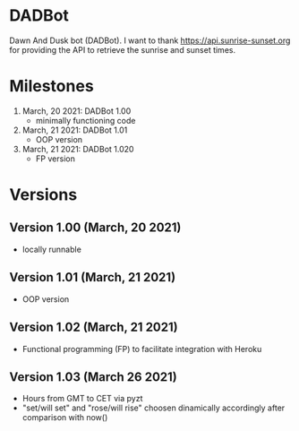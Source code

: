 # DADBot

Dawn And Dusk bot (DADBot).
I want to thank https://api.sunrise-sunset.org for providing the API to retrieve the sunrise and sunset times.

# Milestones
1. March, 20 2021: DADBot 1.00
   - minimally functioning code
2. March, 21 2021: DADBot 1.01
   - OOP version
2. March, 21 2021: DADBot 1.020
   - FP version

# Versions
## Version 1.00 (March, 20 2021)
- locally runnable
## Version 1.01 (March, 21 2021)
- OOP version
## Version 1.02 (March, 21 2021)
- Functional programming (FP) to facilitate integration with Heroku
## Version 1.03 (March 26 2021)
- Hours from GMT to CET via pyzt
- "set/will set" and "rose/will rise" choosen dinamically accordingly after comparison with now()
